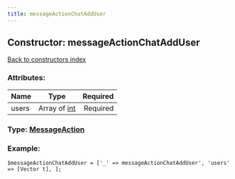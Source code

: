 ```yaml
---
title: messageActionChatAddUser
---
```

## Constructor: messageActionChatAddUser  
[Back to constructors index](index.md)



### Attributes:

| Name     |    Type       | Required |
|----------|:-------------:|---------:|
|users|Array of [int](../types/int.md) | Required|



### Type: [MessageAction](../types/MessageAction.md)


### Example:

```
$messageActionChatAddUser = ['_' => messageActionChatAddUser', 'users' => [Vector t], ];
```